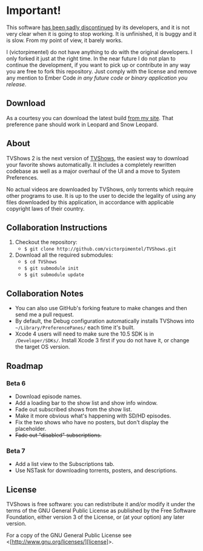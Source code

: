 # Important!

This software [has been sadly discontinued][theend] by its developers, and it is not very clear when it is going to stop working. It is unfinished, it is buggy and it is slow. From my point of view, it barely works.

I (victorpimentel) do not have anything to do with the original developers. I only forked it just at the right time. In the near future I do not plan to continue the development, if you want to pick up or contribute in any way you are free to fork this repository. Just comply with the license and remove any mention to Ember Code _in any future code or binary application you release_.

## Download

As a courtesy you can download the latest build [from my site][download]. That preference pane should work in Leopard and Snow Leopard.

## About
TVShows 2 is the next version of [TVShows][tvshows], the easiest way to download your favorite shows automatically. It includes a completely rewritten codebase as well as a major overhaul of the UI and a move to System Preferences.

No actual videos are downloaded by TVShows, only torrents which require other programs to use. It is up to the user to decide the legality of using any files downloaded by this application, in accordance with applicable copyright laws of their country.

<!-- ## Screenshots
<a href="http://embercode.com/blog/category/tvshows-news/" title="TVShows News">![Show List][preview-1]&nbsp;&nbsp;![Subscriptions][preview-2]&nbsp;&nbsp;![Show Info][preview-3]</a> -->

<!-- ## Translations
* Help localize TVShows 2 into your native language! [Click here][translate] ([more info][translate-info]) to be added to the translation team. -->

## Collaboration Instructions
1. Checkout the repository:
    * `$ git clone http://github.com/victorpimentel/TVShows.git`
1. Download all the required submodules:
    * `$ cd TVShows`
    * `$ git submodule init`
    * `$ git submodule update`

## Collaboration Notes
* You can also use GitHub's forking feature to make changes and then send me a pull request.
* By default, the Debug configuration automatically installs TVShows into `~/Library/PreferencePanes/` each time it's built.
* Xcode 4 users will need to make sure the 10.5 SDK is in `/Developer/SDKs/`. Install Xcode 3 first if you do not have it, or change the target OS version.

## Roadmap
### Beta 6
* Download episode names.
* Add a loading bar to the show list and show info window.
* Fade out subscribed shows from the show list.
* Make it more obvious what's happening with SD/HD episodes.
* Fix the two shows who have no posters, but don't display the placeholder.
* <strike>Fade out "disabled" subscriptions.</strike>

### Beta 7
* Add a list view to the Subscriptions tab.
* Use NSTask for downloading torrents, posters, and descriptions.

## License
TVShows is free software: you can redistribute it and/or modify it under the terms of the GNU General Public License as published by the Free Software Foundation, either version 3 of the License, or (at your option) any later version.

For a copy of the GNU General Public License see &lt;[http://www.gnu.org/licenses/][license]&gt;.

[theend]:http://embercode.com/tvshows/the-end.html "Sad News"
[download]:http://victorpimentel.com/tvshows/TVShows.zip "Download TVShows"

[tvshows]:http://embercode.com/tvshows/ "TVShows Website"
[translate]:https://webtranslateit.com/en/projects/874-TVShows-2/invitation_request "Help Translate TVShows 2"
[translate-info]:http://embercode.com/blog/2010/help-translate-tvshows-2/ "Help Translate TVShows 2"

[preview-1]:http://embercode.com/_tvshows/screenshots/show-list_small.png "TVShows 2: Show List"
[preview-2]:http://embercode.com/_tvshows/screenshots/subscriptions_small.png "TVShows 2: Subscriptions"
[preview-3]:http://embercode.com/_tvshows/screenshots/show-info_small.png "TVShows 2: Show Info Window"

[license]:http://www.gnu.org/licenses/ "GNU General Public License"
